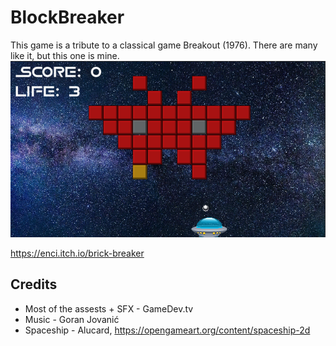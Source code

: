 # BlockBreaker
This game is a tribute to a classical game Breakout (1976). There are many like it, but this one is mine.  
![alt text](https://github.com/Subo00/BlockBreaker/blob/main/Assets/Pics/Untitled.png)  

https://enci.itch.io/brick-breaker

## Credits
- Most of the assests + SFX - GameDev.tv 
- Music - Goran Jovanić
- Spaceship - Alucard, https://opengameart.org/content/spaceship-2d
